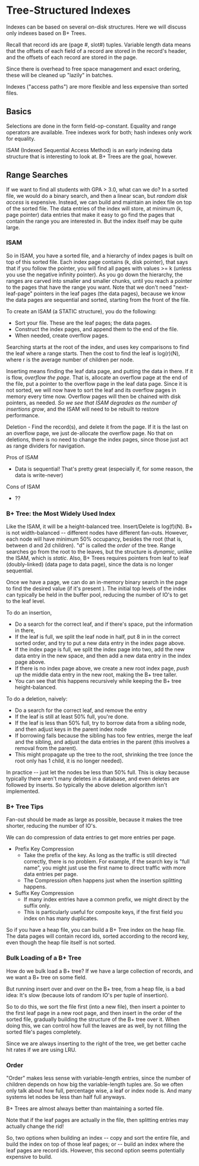 # Tree-Structured Indexes

Indexes can be based on several on-disk structures. Here we will discuss only indexes based on B+ Trees.

Recall that record ids are (page #, slot#) tuples. Variable length data means that the offsets of each field of a record are stored in the record's header, and the offsets of each record are stored in the page.

Since there is overhead to free space management and exact ordering, these will be cleaned up "lazily" in batches.

Indexes ("access paths") are more flexible and less expensive than sorted files.

## Basics

Selections are done in the form field-op-constant. Equality and range operators are available. Tree indexes work for both; hash indexes only work for equality.

ISAM (Indexed Sequential Access Method) is an early indexing data structure that is interesting to look at. B+ Trees are the goal, however.

## Range Searches

If we want to find all students with GPA > 3.0, what can we do? In a sorted file, we would do a binary search, and then a linear scan, but *random disk access* is expensive. Instead, we can build and maintain an index file on top of the sorted file. The data entries of the index will store, at minimum (k, page pointer) data entries that make it easy to go find the pages that contain the range you are interested in. But the index itself may be quite large.

### ISAM

So in ISAM, you have a sorted file, and a hierarchy of index pages is built on top of this sorted file. Each index page contains (k, disk pointer), that says that if you follow the pointer, you will find all pages with values >= k (unless you use the negative infinity pointer). As you go down the hierarchy, the ranges are carved into smaller and smaller chunks, until you reach a pointer to the pages that have the range you want. Note that we don't need "next-leaf-page" pointers in the leaf pages (the data pages), because we know the data pages are sequential and sorted, starting from the front of the file.

To create an ISAM (a STATIC structure), you do the following:

* Sort your file. These are the leaf pages; the data pages.
* Construct the index pages, and append them to the end of the file.
* When needed, create overflow pages.

Searching starts at the root of the index, and uses key comparisons to find the leaf where a range starts. Then the cost to find the leaf is log(r)(N), where r is the average number of children per node.

Inserting means finding the leaf data page, and putting the data in there. If it is flow, *overflow the page*. That is, allocate an overflow page at the end of the file, put a pointer to the overflow page in the leaf data page. Since it is not sorted, we will now have to sort the leaf and its overflow pages in memory every time now. Overflow pages will then be chained with disk pointers, as needed. *So we see that ISAM degrades as the number of insertions grow*, and the ISAM will need to be rebuilt to restore performance.

Deletion - Find the record(s), and delete it from the page. If it is the last on an overflow page, we just de-allocate the overflow page. No that on deletions, there is no need to change the index pages, since those just act as range dividers for navigation.

Pros of ISAM

* Data is sequential! That's pretty great (especially if, for some reason, the data is write-never)

Cons of ISAM

* ??

### B+ Tree: the Most Widely Used Index

Like the ISAM, it will be a height-balanced tree. Insert/Delete is log(f)(N). B+ is not width-balanced -- different nodes have different fan-outs. However, each node will have minimum 50% occupancy, besides the root (that is, between d and 2d children). "d" is called the *order* of the tree. Range searches go from the root to the leaves, but the structure is *dynamic*, unlike the ISAM, which is *static*. Also, B+ Trees requires pointers from leaf to leaf (doubly-linked) (data page to data page), since the data is no longer sequential.

Once we have a page, we can do an in-memory binary search in the page to find the desired value (if it's present ). The initial top levels of the index can typically be held in the buffer pool, reducing the number of IO's to get to the leaf level.

To do an insertion,

* Do a search for the correct leaf, and if there's space, put the information in there,
* If the leaf is full, we split the leaf node in half, put 8 in in the correct sorted order, and try to put a new data entry in the index page above.
* If the index page is full, we split the index page into two, add the new data entry in the new space, and then add a new data entry in the index page above.
* If there is no index page above, we create a new root index page, *push up* the middle data entry in the new root, making the B+ tree taller.
* You can see that this happens recursively while keeping the B+ tree height-balanced.

To do a deletion, naively:

* Do a search for the correct leaf, and remove the entry
* If the leaf is still at least 50% full, you're done.
* If the leaf is less than 50% full, try to borrow data from a sibling node, and then adjust keys in the parent index node
* If borrowing fails because the sibling has too few entries, merge the leaf and the sibling, and adjust the data entries in the parent (this involves a removal from the parent).
* This might propagate up the tree to the root, shrinking the tree (once the root only has 1 child, it is no longer needed).

In practice -- just let the nodes be less than 50% full. This is okay because typically there aren't many deletes in a database, and even deletes are followed by inserts. So typically the above deletion algorithm isn't implemented.

### B+ Tree Tips

Fan-out should be made as large as possible, because it makes the tree shorter, reducing the number of IO's.

We can do compression of data entries to get more entries per page.

* Prefix Key Compression
  * Take the prefix of the key. As long as the traffic is still directed correctly, there is no problem. For example, if the search key is "full name", you might just use the first name to direct traffic with more data entries per page.
  * The Compression often happens just when the insertion splitting happens.
* Suffix Key Compression
  * If many index entries have a common prefix, we might direct by the suffix only.
  * This is particularly useful for composite keys, if the first field you index on has many duplicates.

So if you have a heap file, you can build a B+ Tree index on the heap file. The data pages will contain record ids, sorted according to the record key, even though the heap file itself is not sorted.

### Bulk Loading of a B+ Tree

How do we bulk load a B+ tree? If we have a large collection of records, and we want a B+ tree on some field.

But running insert over and over on the B+ tree, from a heap file, is a bad idea: It's slow (because lots of random IO's per tuple of insertion).

So to do this, we sort the file first (into a new file), then insert a pointer to the first leaf page in a new root page, and then insert in the order of the sorted file, gradually building the structure of the B+ tree over it. When doing this, we can control how full the leaves are as well, by not filling the sorted file's pages completely.

Since we are always inserting to the right of the tree, we get better cache hit rates if we are using LRU.

### Order

"Order" makes less sense with variable-length entries, since the number of children depends on how big the variable-length tuples are. So we often only talk about how full, percentage wise, a leaf or index node is. And many systems let nodes be less than half full anyways.

B+ Trees are almost always better than maintaining a sorted file.

Note that if the leaf pages are actually in the file, then splitting entries may actually change the rid!

So, two options when building an index -- copy and sort the entire file, and build the index on top of those leaf pages; or -- build an index where the leaf pages are record ids. However, this second option seems potentially expensive to build.








